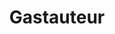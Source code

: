 ---
title: Gastauteur
description: 'Artikelen geschreven door gastauteurs.'
keyword: '“ ...”'
pseudonym: true
image: c14d837a-1c87-411a-8f34-c3916d5bc858.webp
---